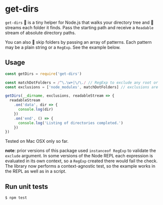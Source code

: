 # get-dirs
`get-dirs` 🌳 is a tiny helper for Node.js that walks your directory tree and
📂 streams each folder it finds. Pass the starting path and receive a
`Readable` stream of absolute directory paths.

You can also 🚫 skip folders by passing an array of patterns. Each pattern may
be a plain string or a `RegExp`. See the example below.

## Usage

```javascript
const getDirs = require('get-dirs')

const matchDotFolders = /^\.\w+|\/\./ // RegExp to exclude any root or nested .dotFolders/
const exclusions = ['node_modules', matchDotFolders] // exclusions are optional

getDirs(__dirname, exclusions, readableStream => {
  readableStream
    .on('data', dir => {
      console.log(dir)
    })
    .on('end', () => {
      console.log('Listing of directories completed.')
    })
})
```

Tested on Mac OSX only so far.

**note**: prior versions of this package used `instanceof RegExp` to validate the
`exclude` argument. In some versions of the Node REPL each expression is
evaluated in its own context, so a `RegExp` created there would fail the check.
The library now performs a context-agnostic test, so the example works in the
REPL as well as in a script.

## Run unit tests
```sh
$ npm test
```

